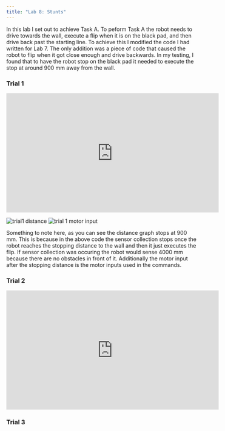 ```yaml
---
title: "Lab 8: Stunts"
---
```


In this lab I set out to achieve Task A. To peform Task A the robot needs to drive towards the wall, execute a flip when it is on the black pad, and then drive back past the starting line. To achieve this I modified the code I had written for Lab 7. The only addition was a piece of code that caused the robot to flip when it got close enough and drive backwards. In my testing, I found that to have the robot stop on the black pad it needed to execute the stop at around 900 mm away from the wall.

<script src="https://gist.github.com/rkansara1/5c67fd178163605903b036a018377451.js"></script>


### Trial 1

<iframe width="560" height="315" src="https://www.youtube.com/embed/hbZr8_G3QKs" title="YouTube video player" frameborder="0" allow="accelerometer; autoplay; clipboard-write; encrypted-media; gyroscope; picture-in-picture; web-share" allowfullscreen></iframe>

![trial1 distance](https://user-images.githubusercontent.com/123790450/232373492-062093e9-8cfa-4219-b6e7-08f6c1f4fc16.png)
![trial 1 motor input](https://user-images.githubusercontent.com/123790450/232373502-e04728e1-16e4-4e27-96e0-31e783b90f8a.png)

Something to note here, as you can see the distance graph stops at 900 mm. This is because in the above code the sensor collection stops once the robot reaches the stopping distance to the wall and then it just executes the flip. If sensor collection was occuring the robot would sense 4000 mm because there are no obstacles in front of it. Additionally the motor input after the stopping distance is the motor inputs used in the commands.

### Trial 2
<iframe width="560" height="315" src="https://youtube.com/shorts/lrdXg8zvJ9I?" title="YouTube video player" frameborder="0" allow="accelerometer; autoplay; clipboard-write; encrypted-media; gyroscope; picture-in-picture; web-share" allowfullscreen></iframe>

### Trial 3
